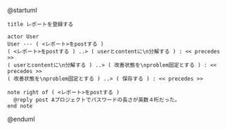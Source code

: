 @startuml

    title レポートを登録する

    actor User
    User --- ( <レポート>をpostする )
    ( <レポート>をpostする ) ..> ( userとcontentに\n分解する ) : << precedes >>
    ( userとcontentに\n分解する ) ..> ( 改善状態を\nproblem固定とする ) : << precedes >>
    ( 改善状態を\nproblem固定とする ) ..> ( 保存する ) : << precedes >>

    note right of ( <レポート>をpostする )
      @reply post Aプロジェクトでパスワードの長さが英数４桁だった。
    end note

@enduml
